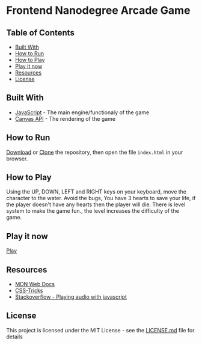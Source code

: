 
# Frontend Nanodegree Arcade Game
## Table of Contents

* [Built With](#built-with)
* [How to Run](#how-to-run)
* [How to Play](#how-to-play)
* [Play it now](#play-it-now)
* [Resources](#resources)
*  [License](#license)
 
## Built With

-   [JavaScript](https://developer.mozilla.org/en-US/docs/Web/JavaScript/Guide)  - The main engine/functionaly of the game
-   [Canvas API](https://developer.mozilla.org/en-US/docs/Web/API/Canvas_API)  - The rendering of the game

## How to Run

[Download](https://github.com/yasir-albardawil/frontend-nanodegree-arcade-game/archive/master.zip) or [Clone](https://github.com/yasir-albardawil/frontend-nanodegree-arcade-game.git) the repository, then open the file `index.html` in your browser.

## How to Play

Using the UP, DOWN, LEFT and RIGHT keys on your keyboard, move the character to the water. Avoid the bugs, You have 3 hearts to save your life, if the player doesn't have any hearts then the player will die. There is level system to make the game fun., the level increases the difficulty of the game.

## Play it now
[Play](frontend-nanodegree-arcade-game.netlify.com)

## Resources
* [MDN Web Docs](https://developer.mozilla.org/en-US/)
* [CSS-Tricks](https://css-tricks.com/)
* [Stackoverflow - Playing audio with javascript](https://stackoverflow.com/questions/9419263/playing-audio-with-javascript)

## License

This project is licensed under the MIT License - see the  [LICENSE.md](https://github.com/yasir-albardawil/frontend-nanodegree-arcade-game/blob/master/LICENSE)  file for details
